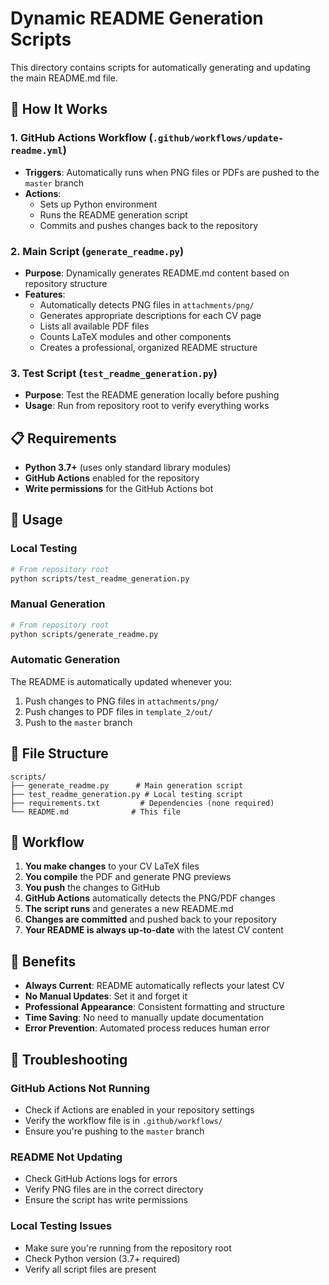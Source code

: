 # Dynamic README Generation Scripts

This directory contains scripts for automatically generating and updating the main README.md file.

## 🚀 How It Works

### 1. **GitHub Actions Workflow** (`.github/workflows/update-readme.yml`)
- **Triggers**: Automatically runs when PNG files or PDFs are pushed to the `master` branch
- **Actions**: 
  - Sets up Python environment
  - Runs the README generation script
  - Commits and pushes changes back to the repository

### 2. **Main Script** (`generate_readme.py`)
- **Purpose**: Dynamically generates README.md content based on repository structure
- **Features**:
  - Automatically detects PNG files in `attachments/png/`
  - Generates appropriate descriptions for each CV page
  - Lists all available PDF files
  - Counts LaTeX modules and other components
  - Creates a professional, organized README structure

### 3. **Test Script** (`test_readme_generation.py`)
- **Purpose**: Test the README generation locally before pushing
- **Usage**: Run from repository root to verify everything works

## 📋 Requirements

- **Python 3.7+** (uses only standard library modules)
- **GitHub Actions** enabled for the repository
- **Write permissions** for the GitHub Actions bot

## 🔧 Usage

### Local Testing
```bash
# From repository root
python scripts/test_readme_generation.py
```

### Manual Generation
```bash
# From repository root
python scripts/generate_readme.py
```

### Automatic Generation
The README is automatically updated whenever you:
1. Push changes to PNG files in `attachments/png/`
2. Push changes to PDF files in `template_2/out/`
3. Push to the `master` branch

## 📁 File Structure

```
scripts/
├── generate_readme.py      # Main generation script
├── test_readme_generation.py # Local testing script
├── requirements.txt         # Dependencies (none required)
└── README.md              # This file
```

## 🔄 Workflow

1. **You make changes** to your CV LaTeX files
2. **You compile** the PDF and generate PNG previews
3. **You push** the changes to GitHub
4. **GitHub Actions** automatically detects the PNG/PDF changes
5. **The script runs** and generates a new README.md
6. **Changes are committed** and pushed back to your repository
7. **Your README is always up-to-date** with the latest CV content

## 🎯 Benefits

- **Always Current**: README automatically reflects your latest CV
- **No Manual Updates**: Set it and forget it
- **Professional Appearance**: Consistent formatting and structure
- **Time Saving**: No need to manually update documentation
- **Error Prevention**: Automated process reduces human error

## 🚨 Troubleshooting

### GitHub Actions Not Running
- Check if Actions are enabled in your repository settings
- Verify the workflow file is in `.github/workflows/`
- Ensure you're pushing to the `master` branch

### README Not Updating
- Check GitHub Actions logs for errors
- Verify PNG files are in the correct directory
- Ensure the script has write permissions

### Local Testing Issues
- Make sure you're running from the repository root
- Check Python version (3.7+ required)
- Verify all script files are present
